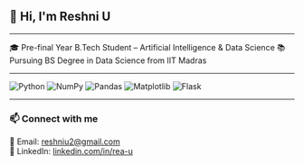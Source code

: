 ## 👋 Hi, I'm Reshni U
---

🎓 Pre-final Year B.Tech Student – Artificial Intelligence & Data Science
📚 Pursuing BS Degree in Data Science from IIT Madras  

---

![Python](https://img.shields.io/badge/-Python-3776AB?style=flat&logo=python&logoColor=white)
![NumPy](https://img.shields.io/badge/-NumPy-013243?style=flat&logo=numpy&logoColor=white)
![Pandas](https://img.shields.io/badge/-Pandas-150458?style=flat&logo=pandas&logoColor=white)
![Matplotlib](https://img.shields.io/badge/-Matplotlib-11557C?style=flat&logo=plotly&logoColor=white)
![Flask](https://img.shields.io/badge/-Flask-000000?style=flat&logo=flask&logoColor=white)


---

### 📫 Connect with me

📧 Email: reshniu2@gmail.com  
🔗 LinkedIn: [linkedin.com/in/rea-u](https://linkedin.com/in/rea-u)  
